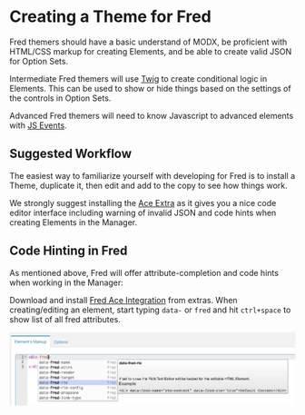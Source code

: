 # Creating a Theme for Fred

Fred themers should have a basic understand of MODX, be proficient with HTML/CSS markup for creating Elements, and be able to create valid JSON for Option Sets. 

Intermediate Fred themers will use [Twig](https://twig.symfony.com/doc/2.x/) to create conditional logic in Elements. This can be used to show or hide things based on the settings  of the controls in Option Sets.

Advanced Fred themers will need to know Javascript to advanced elements with [JS Events](elements/js_events.md).

## Suggested Workflow

The easiest way to familiarize yourself with developing for Fred is to install a Theme, duplicate it, then edit and add to the copy to see how things work.

We strongly suggest installing the [Ace Extra](https://modx.com/extras/package/ace) as it gives you a nice code editor interface including warning of invalid JSON and code hints when creating Elements in the Manager.

## Code Hinting in Fred

As mentioned above, Fred will offer attribute-completion and code hints when working in the Manager:

Download and install [Fred Ace Integration](https://modx.com/extras/package/fredaceintegration) from extras. When creating/editing an element, start typing `data-` or `fred` and hit `ctrl+space` to show list of all fred attributes.

![Ace Integration](../images/ace_integration_dialog.png)